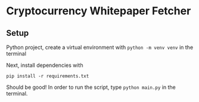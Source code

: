 # Cryptocurrency Whitepaper Fetcher

## Setup

Python project, create a virtual environment with `python -m venv venv` in the terminal

Next, install dependencies with 
```
pip install -r requirements.txt
```

Should be good! In order to run the script, type `python main.py` in the terminal.